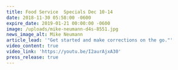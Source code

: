 ```yaml
---
title: Food Service  Specials Dec 10-14
date: 2018-11-30 05:58:00 -0600
expire_date: 2019-01-21 00:00:00 -0600
image: /uploads/mike-neumann-d4s-8551.jpg
news_image_alt: Mike Neumann
article_lead: '"Get started and make corrections on the go."'
video_content: true
video_link: 'https://youtu.be/I2aurAjxA30'
press_release: true
---
```

